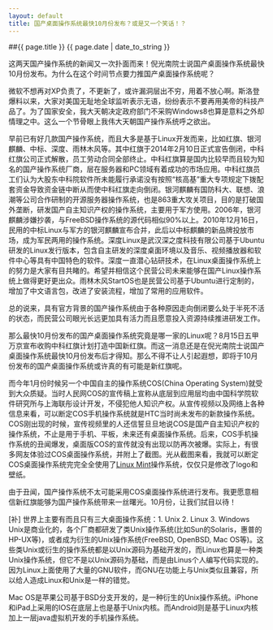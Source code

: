 ```yaml
---
layout: default
title: 国产桌面操作系统最快10月份发布？或是又一个笑话！？
---
```

##{{ page.title }}
{{ page.date | date_to_string }}

这两天国产操作系统的新闻又一次扑面而来！倪光南院士说国产桌面操作系统最快10月份发布。为什么在这个时间节点要力推国产桌面操作系统呢？ 

微软不想再对XP负责了，不更新了，或许漏洞层出不穷，用着不放心啊。斯洛登爆料以来，大家对美国无耻地全球监听表示无语，纷纷表示不要再用美帝的科技产品了。为了国家安全，我大天朝决定政府部门不采购Windows8也算是意料之外却情理之中。这么一个节骨眼上我伟大天朝国产操作系统呼之欲出。

早前已有好几款国产操作系统，而且大多是基于Linux开发而来，比如红旗、银河麒麟、中标、深度、雨林木风等。其中红旗于2014年2月10日正式宣告倒闭，中科红旗公司正式解散，员工劳动合同全部终止。中科红旗算是国内比较早而且较为知名的国产操作系统厂商，层在服务器和PC领域有着成功的市场应用。中科红旗员工们认为大股东中科院软件所未能履行承诺没有按照“核高基”重大专项规定下拨配套资金导致资金链中断从而使中科红旗走向倒闭。银河麒麟有国防科大、联想、浪潮等公司合作研制的开源服务器操作系统，也是863重大攻关项目，目的是打破国外垄断，研发国产自主知识产权的操作系统，主要用于军方使用。2006年，银河麒麟涉嫌抄袭，与FreeBSD操作系统的源代码相似90%以上。2010年12月16日，民用的中标Linux与军方的银河麒麟宣布合并，此后以中标麒麟的新品牌投放市场，成为军民两用的操作系统。深度Linux是武汉深之度科技有限公司基于Ubuntu研发的Linux发行版本，包含自主研发的深度桌面环境以及音乐、视频播放器和软件中心等具有中国特色的软件。深度一直潜心钻研技术，在Linux桌面操作系统上的努力是大家有目共睹的。希望并相信这个民营公司未来能够在国产Linux操作系统上做得更好更出众。雨林木风StartOS也是民营公司基于Ubuntu进行定制的，增加了中文语言包，改进了安装流程，增加了常用的应用软件。

总的说来，具有官方背景的国产操作系统由于各种原因走向倒闭要么处于半死不活的状态，而民营公司眼光长远更加具有活力而且愿意投入资源持续推进研发工作。

那么最快10月份发布的国产桌面操作系统究竟是哪一家的Linux呢？8月15日五甲万京宣布收购中科红旗计划打造中国新红旗。而这一消息还是在倪光南院士说国产桌面操作系统最快10月份发布后才得知。那么不得不让人引起遐想，即将于10月份发布的国产桌面操作系统或许真的有可能是新红旗呢。

而今年1月份时候另一个中国自主的操作系统COS(China Operating System)就受到大众质疑。当时人民网COS的宣传稿上宣称从底层到应用层均由中国科学院软件研究所与上海联彤设计开发，不侵犯他人知识产权。从宣传视频以及网络上各种信息来看，可以断定COS手机操作系统就是HTC当时尚未发布的新款操作系统。COS刚出现的时候，宣传视频里的人还信誓旦旦地说COS是国产自主知识产权的操作系统，不止是用于手机、平板，未来还有桌面操作系统。后来，COS手机操作系统的丑闻爆发，桌面版COS的宣传就没有出现以防再次被爆。实际上，有很多网友体验过COS桌面操作系统，并附上了截图。光从截图来看，我就可以断定COS桌面操作系统完完全全使用了<a href="http://linuxmint.com">Linux Mint</a>操作系统，仅仅只是修改了logo和壁纸。

由于丑闻，国产操作系统不太可能采用COS桌面操作系统进行发布。我更愿意相信新红旗能够为国产操作系统带来一丝曙光。10月份，让我们拭目以待！

[补] 世界上主要有而且只有三大桌面操作系统：1. Unix 2. Linux 3. Windows 
Unix是商业化的，各个厂商都研发了类Unix操作系统(比如Sun的Solaris，惠普的HP-UX等)，或者成为衍生的Unix操作系统(FreeBSD, OpenBSD, Mac OS等)。这些类Unix或衍生的操作系统都是以Unix源码为基础开发的，而Linux也算是一种类Unix操作系统，但它不是以Unix源码为基础，而是由Linus个人编写代码实现的。因为Linux上面使用了大量的GNU软件，而GNU在功能上与Unix类似且兼容，所以给人造成Linux和Unix是一样的错觉。

Mac OS是苹果公司基于BSD分支开发的，是一种衍生的Unix操作系统。iPhone和iPad上采用的IOS在底层上也是基于Unix内核。而Android则是基于Linux内核加上一层java虚拟机开发的手机操作系统。
